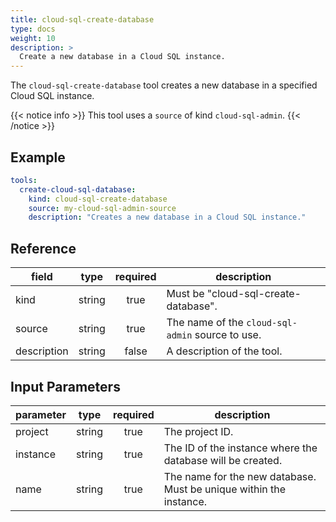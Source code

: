 ```yaml
---
title: cloud-sql-create-database
type: docs
weight: 10
description: >
  Create a new database in a Cloud SQL instance.
---
```


The `cloud-sql-create-database` tool creates a new database in a specified Cloud
SQL instance.

{{< notice info >}}
This tool uses a `source` of kind `cloud-sql-admin`.
{{< /notice >}}

## Example

```yaml
tools:
  create-cloud-sql-database:
    kind: cloud-sql-create-database
    source: my-cloud-sql-admin-source
    description: "Creates a new database in a Cloud SQL instance."
```

## Reference

| **field**   | **type** | **required** | **description**                                  |
| ----------- | :------: | :----------: | ------------------------------------------------ |
| kind        |  string  |     true     | Must be "cloud-sql-create-database".             |
| source      |  string  |     true     | The name of the `cloud-sql-admin` source to use. |
| description |  string  |     false    | A description of the tool.                       |

## Input Parameters

| **parameter** | **type** | **required** | **description**                                                    |
| ------------- | :------: | :----------: | ------------------------------------------------------------------ |
| project       |  string  |     true     | The project ID.                                                    |
| instance      |  string  |     true     | The ID of the instance where the database will be created.         |
| name          |  string  |     true     | The name for the new database. Must be unique within the instance. |
